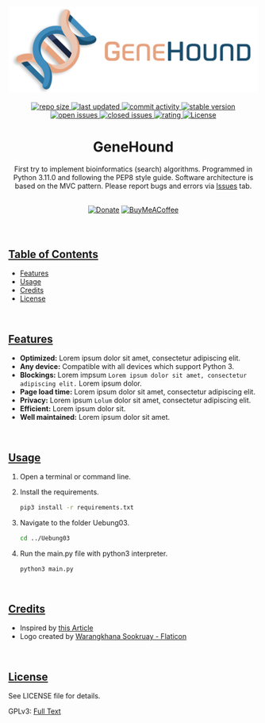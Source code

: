 <!--- Logo -->

<div align="center">  
 <a href="#" > 
  <img width="600" src="https://github.com/Lennolium/GeneHound/blob/main/img/banner.png?raw=true" alt="logo" /> </a>
</div>
&nbsp;
&nbsp;

<!--- Badges -->

<div align="center"> 
  <a href="#" > 
    <img src="https://img.shields.io/github/repo-size/Lennolium/GeneHound?label=Repo%20Size&color=orange" alt="repo size" >
  <a></a>  
   <a href="https://github.com/Lennolium/GeneHound/branches" > 
    <img src="https://img.shields.io/github/last-commit/Lennolium/GeneHound?label=Last%20Updated&color=green" alt="last updated" >
    <a></a>
   <a href="https://github.com/Lennolium/GeneHound/commits/master" > 
    <img src="https://img.shields.io/github/commit-activity/m/Lennolium/GeneHound?label=Commit%20Activity" 
alt="commit activity" >
     <a></a>
  <a href="https://github.com/Lennolium/GeneHound#download" > 
    <img src="https://img.shields.io/badge/Version-0.0.1-brightgreen" 
alt="stable version" >
     <br>
  <a href="https://github.com/Lennolium/GeneHound/issues" > 
    <img src="https://img.shields.io/github/issues-raw/Lennolium/PrivacyShield?label=Open%20Issues&color=critical" alt="open issues" >
  <a href="https://github.com/Lennolium/GeneHound/issues?q=is%3Aissue+is%3Aclosed" > 
    <img src="https://img.shields.io/github/issues-closed-raw/Lennolium/GeneHound?label=Closed%20Issues&color=inactive" alt="closed issues" > 
     <a href="https://tinyurl.com/opinionoffriends" > 
    <img src="https://img.shields.io/badge/Rating-★★★★★-yellow" alt="rating" >
  <a href="https://github.com/Lennolium/GeneHound/blob/main/LICENSE" > 
    <img src="https://img.shields.io/github/license/Lennolium/GeneHound?label=License&color=blueviolet" alt="License" > 
  <a></a> </a> </a> </a> </a> </a> </a> </a> </a>
</div>

<!--- Title -->

<div align="center">
  <h1>GeneHound</h1> 
</div>

<!--- Description -->

<div align="center">
First try to implement bioinformatics (search) algorithms.
Programmed in Python 3.11.0 and following the PEP8 style guide.
Software architecture is based on the MVC pattern. Please report bugs and 
errors via <a href="https://github.
com/Lennolium/GeneHound/issues">Issues</a> tab. 
<br><br>
 
 [![Donate](https://img.shields.io/badge/Donate-Paypal-blue?style=flat-square&logo=paypal)](https://www.paypal.me/smogg)
[![BuyMeACoffee](https://img.shields.io/badge/Buy%20me%20a-Coffee-f5d132?style=flat-square&logo=buymeacoffee)](https://buymeacoffee.com/lennolium)
</div>
<div align="center">
  <h3></h3>  
    </div>     
&nbsp;

<!--- Table of contents -->
    
## <ins>Table of Contents</ins>
- [Features](#features)
- [Usage](#usage)
- [Credits](#credits)
- [License](#license)

&nbsp;

<!--- Features -->
 
## <ins>Features</ins>
- __Optimized:__ Lorem ipsum dolor sit amet, consectetur adipiscing elit.
- __Any device:__ Compatible with all devices which support Python 3.
- __Blockings:__ Lorem impsum `Lorem ipsum dolor sit amet, consectetur 
  adipiscing elit.` Lorem ipsum dolor.
- __Page load time:__ Lorem ipsum dolor sit amet, consectetur adipiscing elit.
- __Privacy:__ Lorem ipsum `Lolum` dolor sit amet, consectetur adipiscing elit.
- __Efficient:__ Lorem ipsum dolor sit.
- __Well maintained:__ Lorem ipsum dolor sit amet.

&nbsp;

<!--- Usage -->

## <ins>Usage</ins>

1. Open a terminal or command line.

2. Install the requirements.
    ```bash
    pip3 install -r requirements.txt
    ```

3. Navigate to the folder Uebung03.
    ```bash
    cd ../Uebung03
    ```
4. Run the main.py file with python3 interpreter.
    ```bash
    python3 main.py
     ```

&nbsp;
   
<!--- License -->

## <ins>Credits</ins>

- Inspired by <a href="https://nazmul-ahsan.medium.com/how-to-organize-multi-frame-tkinter-application-with-mvc-pattern-79247efbb02b">this Article</a>
- Logo created by <a href="https://www.flaticon.com/free-icons/dna" title="dna icons">Warangkhana Sookruay - Flaticon</a>

&nbsp;

<!--- License -->

## <ins>License</ins>

See LICENSE file for details.

GPLv3: <a href="https://www.gnu.org/licenses/gpl-3.0.en.html">Full Text</a>
